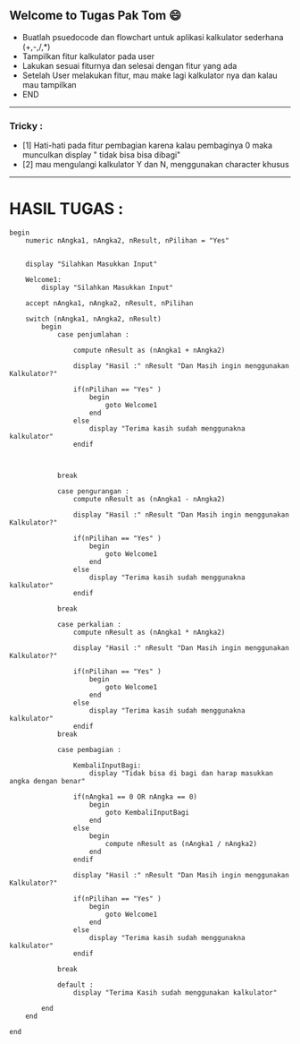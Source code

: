 ## Welcome to Tugas Pak Tom :smile:


- Buatlah psuedocode dan flowchart untuk aplikasi kalkulator sederhana (+,-,/,*)
- Tampilkan fitur kalkulator pada user 
- Lakukan sesuai fiturnya dan selesai dengan fitur yang ada
- Setelah User melakukan fitur, mau make lagi kalkulator nya dan kalau mau tampilkan 
- END

---
### Tricky : 
- [1] Hati-hati pada fitur pembagian karena kalau pembaginya 0 maka munculkan display " tidak bisa bisa dibagi"
- [2] mau mengulangi kalkulator Y dan N, menggunakan character khusus 

---

# HASIL TUGAS : 

```
begin 
    numeric nAngka1, nAngka2, nResult, nPilihan = "Yes"

    
    display "Silahkan Masukkan Input"

    Welcome1: 
        display "Silahkan Masukkan Input"

    accept nAngka1, nAngka2, nResult, nPilihan

    switch (nAngka1, nAngka2, nResult)
        begin 
            case penjumlahan : 

                compute nResult as (nAngka1 + nAngka2) 

                display "Hasil :" nResult "Dan Masih ingin menggunakan Kalkulator?"

                if(nPilihan == "Yes" ) 
                    begin 
                        goto Welcome1
                    end
                else 
                    display "Terima kasih sudah menggunakna kalkulator"
                endif

                

            break

            case pengurangan : 
                compute nResult as (nAngka1 - nAngka2) 

                display "Hasil :" nResult "Dan Masih ingin menggunakan Kalkulator?"

                if(nPilihan == "Yes" ) 
                    begin 
                        goto Welcome1
                    end
                else 
                    display "Terima kasih sudah menggunakna kalkulator"
                endif

            break

            case perkalian : 
                compute nResult as (nAngka1 * nAngka2) 

                display "Hasil :" nResult "Dan Masih ingin menggunakan Kalkulator?"

                if(nPilihan == "Yes" ) 
                    begin 
                        goto Welcome1
                    end
                else 
                    display "Terima kasih sudah menggunakna kalkulator"
                endif
            break

            case pembagian : 
                
                KembaliInputBagi: 
                    display "Tidak bisa di bagi dan harap masukkan angka dengan benar"

                if(nAngka1 == 0 OR nAngka == 0)
                    begin
                        goto KembaliInputBagi                         
                    end
                else
                    begin 
                        compute nResult as (nAngka1 / nAngka2) 
                    end
                endif

                display "Hasil :" nResult "Dan Masih ingin menggunakan Kalkulator?"

                if(nPilihan == "Yes" ) 
                    begin 
                        goto Welcome1
                    end
                else 
                    display "Terima kasih sudah menggunakna kalkulator"
                endif

            break

            default : 
                display "Terima Kasih sudah menggunakan kalkulator"

        end
    end 

end 
```

<!-- 
## TUGAS 
begin 
    numeric nAngka, nResult,  
    display "Masukkan Input"
    accept nAngka, nResult,  


    switch 
        begin 
            case penjumlahan : 
            case pengurangan : 
            case perkalian : 
            case pembagian : 
        end
    end 

end 

 -->